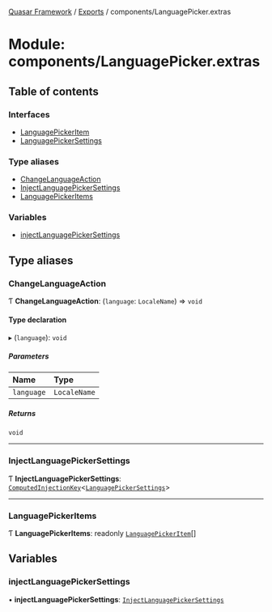 [Quasar Framework](../index.md) / [Exports](../modules.md) / components/LanguagePicker.extras

# Module: components/LanguagePicker.extras

## Table of contents

### Interfaces

- [LanguagePickerItem](../interfaces/components_LanguagePicker_extras.LanguagePickerItem.md)
- [LanguagePickerSettings](../interfaces/components_LanguagePicker_extras.LanguagePickerSettings.md)

### Type aliases

- [ChangeLanguageAction](components_LanguagePicker_extras.md#changelanguageaction)
- [InjectLanguagePickerSettings](components_LanguagePicker_extras.md#injectlanguagepickersettings)
- [LanguagePickerItems](components_LanguagePicker_extras.md#languagepickeritems)

### Variables

- [injectLanguagePickerSettings](components_LanguagePicker_extras.md#injectlanguagepickersettings)

## Type aliases

### ChangeLanguageAction

Ƭ **ChangeLanguageAction**: (`language`: `LocaleName`) => `void`

#### Type declaration

▸ (`language`): `void`

##### Parameters

| Name | Type |
| :------ | :------ |
| `language` | `LocaleName` |

##### Returns

`void`

___

### InjectLanguagePickerSettings

Ƭ **InjectLanguagePickerSettings**: [`ComputedInjectionKey`](components_api.md#computedinjectionkey)<[`LanguagePickerSettings`](../interfaces/components_LanguagePicker_extras.LanguagePickerSettings.md)\>

___

### LanguagePickerItems

Ƭ **LanguagePickerItems**: readonly [`LanguagePickerItem`](../interfaces/components_LanguagePicker_extras.LanguagePickerItem.md)[]

## Variables

### injectLanguagePickerSettings

• **injectLanguagePickerSettings**: [`InjectLanguagePickerSettings`](components_LanguagePicker_extras.md#injectlanguagepickersettings)
